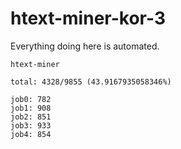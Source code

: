 # htext-miner-kor-3

Everything doing here is automated.

```
htext-miner

total: 4328/9855 (43.9167935058346%)

job0: 782
job1: 908
job2: 851
job3: 933
job4: 854
```